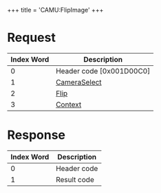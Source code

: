 +++
title = 'CAMU:FlipImage'
+++

# Request

| Index Word | Description                                             |
|------------|---------------------------------------------------------|
| 0          | Header code \[0x001D00C0\]                              |
| 1          | [CameraSelect](Camera_Services#CameraSelect "wikilink") |
| 2          | [Flip](Camera_Services#Flip "wikilink")                 |
| 3          | [Context](Camera_Services#Context "wikilink")           |

# Response

| Index Word | Description |
|------------|-------------|
| 0          | Header code |
| 1          | Result code |
